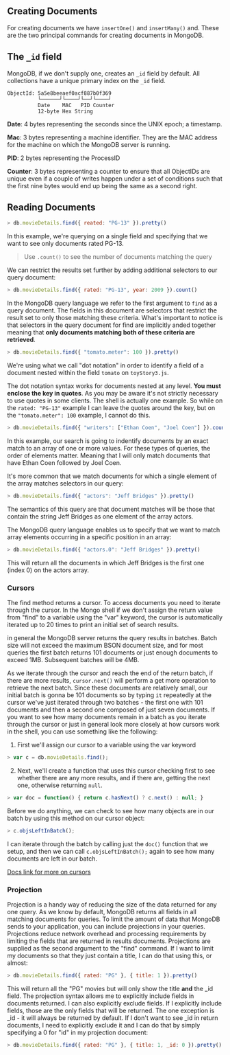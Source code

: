 ## Creating Documents

For creating documents we have `insertOne()` and `insertMany()` and. These are the two principal commands for creating documents in MongoDB. 

## The `_id` field

MongoDB, if we don't supply one, creates an `_id` field by
default. All collections have a unique primary index on the `_id` field. 

```
ObjectId: 5a5e8beeaef0acf887b0f369
          └──────┘└────┘└──┘└────┘
          Date    MAC   PID Counter
          12-byte Hex String
```
**Date**: 4 bytes representing the seconds since the UNIX epoch; a timestamp.

**Mac**: 3 bytes representing a machine identifier. They are the MAC address for the machine on which the
MongoDB server is running.

**PID**: 2 bytes representing the ProcessID

**Counter**: 3 bytes representing a counter to ensure that
all ObjectIDs are unique even if a couple of writes happen under a set of conditions such that the first nine bytes would end up being the same as a second right.

## Reading Documents

```javascript
> db.movieDetails.find({ reated: "PG-13" }).pretty()
```
In this example, we're querying on a single field and specifying that we want to see only documents rated PG-13.
 > Use `.count()` to see the number of documents matching the query
 
We can restrict the results set further by adding additional selectors to our query document:

```javascript
> db.movieDetails.find({ rated: "PG-13", year: 2009 }).count()
```
In the MongoDB query language we refer to the first argument
to `find` as a query document.
The fields in this document are selectors that restrict the result set to only those matching these criteria. What's important to notice is that selectors in the query document for find are implicitly anded together meaning that **only documents matching both of these criteria are
retrieved**.

```javascript
> db.movieDetails.find({ "tomato.meter": 100 }).pretty()
```
We're using what we call "dot notation" in order to identify a field of a document nested within the field `tomato` on `toyStory3.js`.

The dot notation syntax works for documents nested at any level. **You must enclose the key in quotes**. As you may be aware it's not strictly necessary to use quotes in some clients. The shell is actually one example. So
while on the `rated: "PG-13"` example I can leave the quotes around the key, but on the `"tomato.meter": 100` example, I cannot do this.

```javascript
> db.movieDetails.find({ "writers": ["Ethan Coen", "Joel Coen"] }).count()
```

In this example, our search is going to indentify documents by an exact match to an array of one or more values. For these types of queries, the order of elements matter. Meaning that I will only match documents that have Ethan Coen followed by Joel Coen.

It's more common that we match documents for which a single element of the array matches selectors in our query:

```javascript
> db.movieDetails.find({ "actors": "Jeff Bridges" }).pretty()
```
The semantics of this query are that document matches will be those that contain the string Jeff Bridges as one element of the array actors.

The MongoDB query language enables us to specify that we want to match array elements occurring in a specific position in an array:

```javascript
> db.movieDetails.find({ "actors.0": "Jeff Bridges" }).pretty()
```

This will return all the documents in which Jeff Bridges is the first one (index 0) on the actors array.

### Cursors

The find method returns a cursor. To access documents you
need to iterate through the cursor. In the Mongo shell if we don't assign the return value from "find" to a variable using the "var" keyword, the cursor is automatically iterated up to 20 times to
print an initial set of search results.

in general the MongoDB server returns the query results in batches. Batch size will not exceed the maximum BSON document size, and for most queries the first batch returns 101 documents or just enough documents to exceed 1MB. Subsequent batches will be 4MB. 

As we iterate through the cursor and reach the end of the return batch, if there are more results, `cursor.next()` will perform a
get more operation to retrieve the next batch. Since these documents are relatively small, our initial batch is gonna be 101 documents so by typing `it` repeatedly at the cursor we've just
iterated through two batches - the first one with 101 documents and then a second one composed of just seven documents. If you want to see how many documents remain in a batch as you iterate through
the cursor or just in general look more closely at how cursors work in the shell, you can use something like the following:

1. First we'll assign our cursor to a variable using the var keyword

```javascript
> var c = db.movieDetails.find();
```
2. Next, we'll create a function that uses this cursor checking first to see whether there are any more results, and if there are, getting the next one, otherwise returning `null`.

```javascript
> var doc = function() { return c.hasNext() ? c.next() : null; }
```

Before we do anything, we can check to see how many objects are
in our batch by using this method on our cursor object:

```javascript
> c.objsLeftInBatch();
```

I can iterate through the batch by calling just the `doc()` function that we setup, and then we can call `c.objsLeftInBatch();`
again to see how many documents are left in our batch.

[Docs link for more on cursors](https://docs.mongodb.com/manual/reference/method/js-cursor/index.html)

### Projection

Projection is a handy way of reducing the size of the data returned
for any one query. As we know by default, MongoDB returns all fields in all matching documents for queries. To limit the amount of data that MongoDB sends to your application, you can include
projections in your queries. Projections reduce network overhead and processing requirements by limiting the fields that are returned in results documents. Projections are supplied as the second argument to the "find" command. If I want to limit my documents so that they just contain a title, I can do that using
this, or almost:

```javascript
> db.movieDetails.find({ rated: "PG" }, { title: 1 }).pretty()
``` 

This will return all the "PG" movies but will only show the title **and** the _id field. The projection syntax allows me to explicitly include fields in documents returned. I can also
explicitly exclude fields. If I explicitly include fields, those are the only fields that will be returned. The one exception is _id - it will always be returned by default. If I don't want to see
_id in return documents, I need to explicitly exclude it and I can do that by simply specifying a 0 for "id" in my projection document:

```javascript
> db.movieDetails.find({ rated: "PG" }, { title: 1, _id: 0 }).pretty()
``` 
